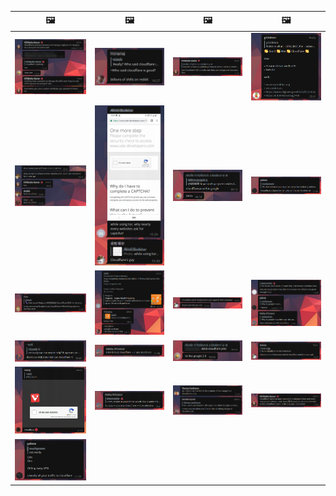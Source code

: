 | &#128444; | &#128444; | &#128444; | &#128444; |
| --- | --- | --- | --- |
| ![](0be13101e79fcb5e90c7e949c234040e.jpg) | ![](0ff5d6441c53720c194af7e61fbd89ac.jpg) | ![](f029fcf244af884f6628decb7b15a8a9.jpg) | ![](f6144c62db17a84c3bbd4d4f3eda8067.jpg) |
| ![](003adf34b034f1eb38e83fcc41b045ab.jpg) | ![](4b644ffa2bfe836565dec686fb81238f.jpg) | ![](4cdf036c1e45f1e943dda3e26d4cffb9.jpg) | ![](8e3379b250ea970c8d59eba1d154b560.jpg) |
| ![](8f3ef93452628296440814c81b75bfeb.jpg) | ![](29b88092ed1f0091796d76baf07a7fbd.jpg) | ![](67a77bc9b1e1a741496716482f7f6322.jpg) | ![](79faadc7398477a7e1623af99a6ec9ae.jpg) |
| ![](320b8067457ce8c47838c4a07fad670b.jpg) | ![](668c1ba0df11d5d8ef81b24e767ea3f7.jpg) | ![](12134212fc9821e514a94888f3e2c902.jpg) | ![](a1e84595157d8ddc3985536878f53877.jpg) |
| ![](adf85b43581e1f68d4466c28e2c5c5fc.jpg) | ![](c81238387627b4bfd3dcd60f56d41626.jpg) | ![](cade80ec63cf119d8052cd5a8def2b3a.jpg) | ![](df2dc65af0ac66dcc68b3bfa9338bde3.jpg) |
| ![](fe185b082ea67a734859b4ece650c4a5.jpg) |  |  |  |

